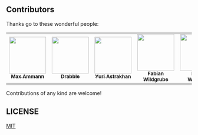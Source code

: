 
## Contributors

Thanks go to these wonderful people:

<!-- ALL-CONTRIBUTORS-LIST:START - Do not remove or modify this section -->
<!-- prettier-ignore-start -->
<!-- markdownlint-disable -->
<table>
  <tr>
    <td align="center"><a href="https://github.com/maxammann"><img src="https://avatars.githubusercontent.com/u/905221?v=4?s=100" width="100px;" alt=""/><br /><sub><b>Max Ammann</b></sub></a><br /></td>
    <td align="center"><a href="https://github.com/Drabble"><img src="https://avatars.githubusercontent.com/u/3996615?v=4?s=100" width="100px;" alt=""/><br /><sub><b>Drabble</b></sub></a><br /></a></td>
     <td align="center"><a href="https://github.com/nyurik"><img src="https://avatars.githubusercontent.com/u/1641515?v=4?s=100" width="100px;" alt=""/><br /><sub><b>Yuri Astrakhan</b></sub></a><br /></a></td>
     <td align="center"><a href="https://github.com/FabianWildgrube"><img src="https://avatars.githubusercontent.com/u/21283522?v=4?s=100" width="100px;" alt=""/><br /><sub><b>Fabian Wildgrube</b></sub></a><br /></a></td>
     <td align="center"><a href="https://github.com/drwestco"><img src="https://avatars.githubusercontent.com/u/743030?v=4?s=100" width="100px;" alt=""/><br /><sub><b>Derek Westcott</b></sub></a><br /></a></td>
     <td align="center"><a href="https://github.com/hdevalence"><img src="https://avatars.githubusercontent.com/u/44879?v=4?s=100" width="100px;" alt=""/><br /><sub><b><Henry de Valence</b></sub></a><br /></a></td>
  </tr>
</table>

<!-- markdownlint-restore -->
<!-- prettier-ignore-end -->

<!-- ALL-CONTRIBUTORS-LIST:END -->

Contributions of any kind are welcome!

## LICENSE

[MIT](LICENSE)

